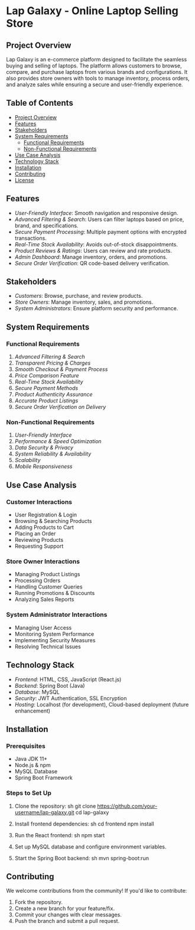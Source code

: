 # Lap Galaxy - Online Laptop Selling Store

## Project Overview
Lap Galaxy is an e-commerce platform designed to facilitate the seamless buying and selling of laptops. The platform allows customers to browse, compare, and purchase laptops from various brands and configurations. It also provides store owners with tools to manage inventory, process orders, and analyze sales while ensuring a secure and user-friendly experience.

## Table of Contents
- [Project Overview](#project-overview)
- [Features](#features)
- [Stakeholders](#stakeholders)
- [System Requirements](#system-requirements)
  - [Functional Requirements](#functional-requirements)
  - [Non-Functional Requirements](#non-functional-requirements)
- [Use Case Analysis](#use-case-analysis)
- [Technology Stack](#technology-stack)
- [Installation](#installation)
- [Contributing](#contributing)
- [License](#license)

## Features
- *User-Friendly Interface*: Smooth navigation and responsive design.
- *Advanced Filtering & Search*: Users can filter laptops based on price, brand, and specifications.
- *Secure Payment Processing*: Multiple payment options with encrypted transactions.
- *Real-Time Stock Availability*: Avoids out-of-stock disappointments.
- *Product Reviews & Ratings*: Users can review and rate products.
- *Admin Dashboard*: Manage inventory, orders, and promotions.
- *Secure Order Verification*: QR code-based delivery verification.

## Stakeholders
- *Customers*: Browse, purchase, and review products.
- *Store Owners*: Manage inventory, sales, and promotions.
- *System Administrators*: Ensure platform security and performance.

## System Requirements

### Functional Requirements
1. *Advanced Filtering & Search*
2. *Transparent Pricing & Charges*
3. *Smooth Checkout & Payment Process*
4. *Price Comparison Feature*
5. *Real-Time Stock Availability*
6. *Secure Payment Methods*
7. *Product Authenticity Assurance*
8. *Accurate Product Listings*
9. *Secure Order Verification on Delivery*

### Non-Functional Requirements
1. *User-Friendly Interface*
2. *Performance & Speed Optimization*
3. *Data Security & Privacy*
4. *System Reliability & Availability*
5. *Scalability*
6. *Mobile Responsiveness*

## Use Case Analysis
### Customer Interactions
- User Registration & Login
- Browsing & Searching Products
- Adding Products to Cart
- Placing an Order
- Reviewing Products
- Requesting Support

### Store Owner Interactions
- Managing Product Listings
- Processing Orders
- Handling Customer Queries
- Running Promotions & Discounts
- Analyzing Sales Reports

### System Administrator Interactions
- Managing User Access
- Monitoring System Performance
- Implementing Security Measures
- Resolving Technical Issues

## Technology Stack
- *Frontend*: HTML, CSS, JavaScript (React.js)
- *Backend*: Spring Boot (Java)
- *Database*: MySQL
- *Security*: JWT Authentication, SSL Encryption
- *Hosting*: Localhost (for development), Cloud-based deployment (future enhancement)

## Installation
### Prerequisites
- Java JDK 11+
- Node.js & npm
- MySQL Database
- Spring Boot Framework

### Steps to Set Up
1. Clone the repository:
   sh
   git clone https://github.com/your-username/lap-galaxy.git
   cd lap-galaxy
   
2. Install frontend dependencies:
   sh
   cd frontend
   npm install
   
3. Run the React frontend:
   sh
   npm start
   
4. Set up MySQL database and configure environment variables.
5. Start the Spring Boot backend:
   sh
   mvn spring-boot:run
   

## Contributing
We welcome contributions from the community! If you'd like to contribute:
1. Fork the repository.
2. Create a new branch for your feature/fix.
3. Commit your changes with clear messages.
4. Push the branch and submit a pull request.

